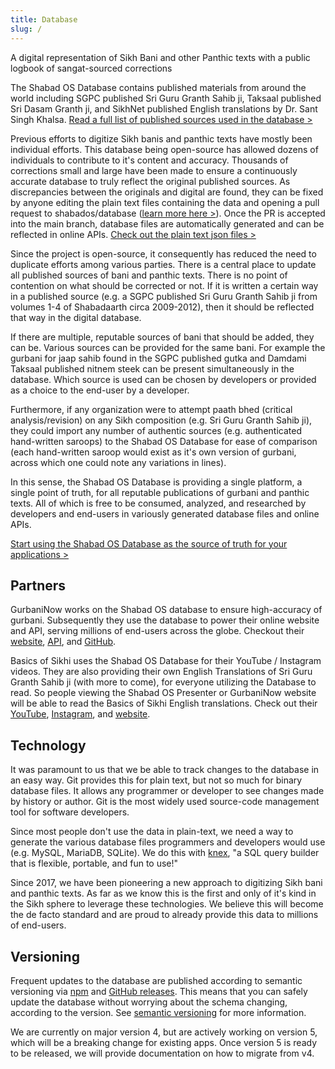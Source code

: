 ```yaml
---
title: Database
slug: /
---
```


<p class='lead'>A digital representation of Sikh Bani and other Panthic texts with a public logbook of sangat-sourced corrections</p>

The Shabad OS Database contains published materials from around the world including SGPC published Sri Guru Granth Sahib ji, Taksaal published Sri Dasam Granth ji, and SikhNet published English translations by Dr. Sant Singh Khalsa. [Read a full list of published sources used in the database >](/database/source-material)

Previous efforts to digitize Sikh banis and panthic texts have mostly been individual efforts. This database being open-source has allowed dozens of individuals to contribute to it's content and accuracy. Thousands of corrections small and large have been made to ensure a continuously accurate database to truly reflect the original published sources. As discrepancies between the originals and digital are found, they can be fixed by anyone editing the plain text files containing the data and opening a pull request to shabados/database ([learn more here >](/tutorials/viewer/proofreading)). Once the PR is accepted into the main branch, database files are automatically generated and can be reflected in online APIs. [Check out the plain text json files >](https://github.com/shabados/database/tree/main/data)

Since the project is open-source, it consequently has reduced the need to duplicate efforts among various parties. There is a central place to update all published sources of bani and panthic texts. There is no point of contention on what should be corrected or not. If it is written a certain way in a published source (e.g. a SGPC published Sri Guru Granth Sahib ji from volumes 1-4 of Shabadaarth circa 2009-2012), then it should be reflected that way in the digital database.

If there are multiple, reputable sources of bani that should be added, they can be. Various sources can be provided for the same bani. For example the gurbani for jaap sahib found in the SGPC published gutka and Damdami Taksaal published nitnem steek can be present simultaneously in the database. Which source is used can be chosen by developers or provided as a choice to the end-user by a developer.

Furthermore, if any organization were to attempt paath bhed (critical analysis/revision) on any Sikh composition (e.g. Sri Guru Granth Sahib ji), they could import any number of authentic sources (e.g. authenticated hand-written saroops) to the Shabad OS Database for ease of comparison (each hand-written saroop would exist as it's own version of gurbani, across which one could note any variations in lines).

In this sense, the Shabad OS Database is providing a single platform, a single point of truth, for all reputable publications of gurbani and panthic texts. All of which is free to be consumed, analyzed, and researched by developers and end-users in variously generated database files and online APIs.

[Start using the Shabad OS Database as the source of truth for your applications >](/database/installing-or-accessing)

## Partners

GurbaniNow works on the Shabad OS database to ensure high-accuracy of gurbani. Subsequently they use the database to power their online website and API, serving millions of end-users across the globe. Checkout their [website](https://gurbaninow.com), [API](https://api.gurbaninow.com), and [GitHub](https://github.com/GurbaniNow).

Basics of Sikhi uses the Shabad OS Database for their YouTube / Instagram videos. They are also providing their own English Translations of Sri Guru Granth Sahib ji (with more to come), for everyone utilizing the Database to read. So people viewing the Shabad OS Presenter or GurbaniNow website will be able to read the Basics of Sikhi English translations. Check out their [YouTube](https://www.youtube.com/basicsofsikhi), [Instagram](https://www.instagram.com/basicsofsikhi), and [website](https://www.basicsofsikhi.com).

## Technology

It was paramount to us that we be able to track changes to the database in an easy way. Git provides this for plain text, but not so much for binary database files. It allows any programmer or developer to see changes made by history or author. Git is the most widely used source-code management tool for software developers.

Since most people don't use the data in plain-text, we need a way to generate the various database files programmers and developers would use (e.g. MySQL, MariaDB, SQLite). We do this with [knex](https://github.com/knex/knex), "a SQL query builder that is flexible, portable, and fun to use!"

Since 2017, we have been pioneering a new approach to digitizing Sikh bani and panthic texts. As far as we know this is the first and only of it's kind in the Sikh sphere to leverage these technologies. We believe this will become the de facto standard and are proud to already provide this data to millions of end-users.

## Versioning

Frequent updates to the database are published according to semantic versioning via [npm](https://npmjs.com/package/@shabados/database) and [GitHub releases](https://github.com/shabados/database/releases). This means that you can safely update the database without worrying about the schema changing, according to the version. See [semantic versioning](https://semver.org/) for more information.

We are currently on major version 4, but are actively working on version 5, which will be a breaking change for existing apps. Once version 5 is ready to be released, we will provide documentation on how to migrate from v4.
